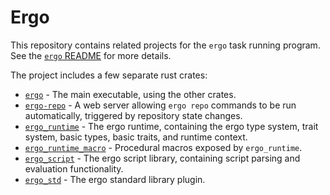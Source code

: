 # Ergo
This repository contains related projects for the `ergo` task running program.
See the [`ergo` README](ergo/README.md) for more details.

The project includes a few separate rust crates:
* [`ergo`](ergo) - The main executable, using the other crates.
* [`ergo-repo`](ergo-repo) - A web server allowing `ergo repo` commands to be run
  automatically, triggered by repository state changes.
* [`ergo_runtime`](ergo_runtime) - The ergo runtime, containing the ergo type
  system, trait system, basic types, basic traits, and runtime context.
* [`ergo_runtime_macro`](ergo_runtime_macro) - Procedural macros exposed by
  `ergo_runtime`.
* [`ergo_script`](ergo_script) - The ergo script library, containing script
  parsing and evaluation functionality.
* [`ergo_std`](ergo_std) - The ergo standard library plugin.

